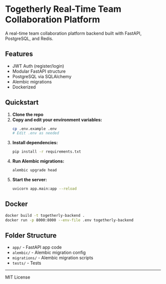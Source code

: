 # Togetherly Real-Time Team Collaboration Platform

A real-time team collaboration platform backend built with FastAPI, PostgreSQL, and Redis.

## Features
- JWT Auth (register/login)
- Modular FastAPI structure
- PostgreSQL via SQLAlchemy
- Alembic migrations
- Dockerized

## Quickstart

1. **Clone the repo**
2. **Copy and edit your environment variables:**
   ```sh
   cp .env.example .env
   # Edit .env as needed
   ```
3. **Install dependencies:**
   ```sh
   pip install -r requirements.txt
   ```
4. **Run Alembic migrations:**
   ```sh
   alembic upgrade head
   ```
5. **Start the server:**
   ```sh
   uvicorn app.main:app --reload
   ```

## Docker
```sh
docker build -t togetherly-backend .
docker run -p 8000:8000 --env-file .env togetherly-backend
```

## Folder Structure
- `app/` - FastAPI app code
- `alembic/` - Alembic migration config
- `migrations/` - Alembic migration scripts
- `tests/` - Tests

---
MIT License
